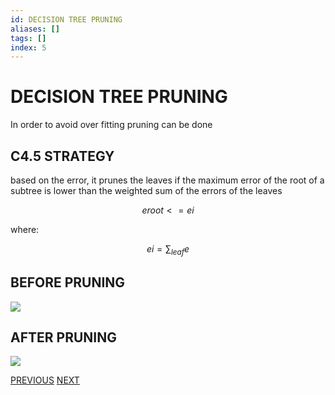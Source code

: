 ```yaml
---
id: DECISION TREE PRUNING
aliases: []
tags: []
index: 5
---
```


# DECISION TREE PRUNING

In order to avoid over fitting  pruning can be done

## C4.5 STRATEGY

based on the error, it prunes the leaves if the maximum error of the root of a subtree is lower than the weighted sum of the errors of the leaves

$$eroot <= ei$$

where:

$$
ei = \sum_{leaf}{e}
$$
## BEFORE PRUNING

![](datamining/Pasted_image_20231230175754.png)

## AFTER PRUNING

![](datamining/Pasted_image_20231230175803.png)


[PREVIOUS](DECISION_TREES.md) [NEXT](REGRESSION.md)
